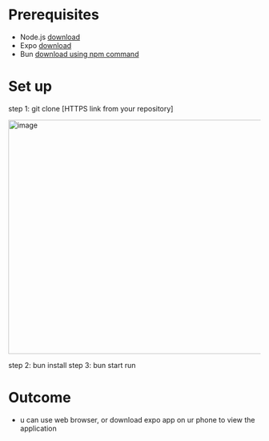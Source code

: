 # Prerequisites
- Node.js [download](https://nodejs.org/en/download/current)
- Expo [download](https://docs.expo.dev/bare/installing-expo-modules/)
- Bun [download using npm command](https://bun.com/docs/installation)
# Set up
step 1: git clone [HTTPS link from your repository]

<img width="598" height="467" alt="image" src="https://github.com/user-attachments/assets/5bb23d91-a4b3-4b3e-904e-b8504bb12151" />

step 2: bun install
step 3: bun start run
# Outcome
- u can use web browser, or download expo app on ur phone to view the application
